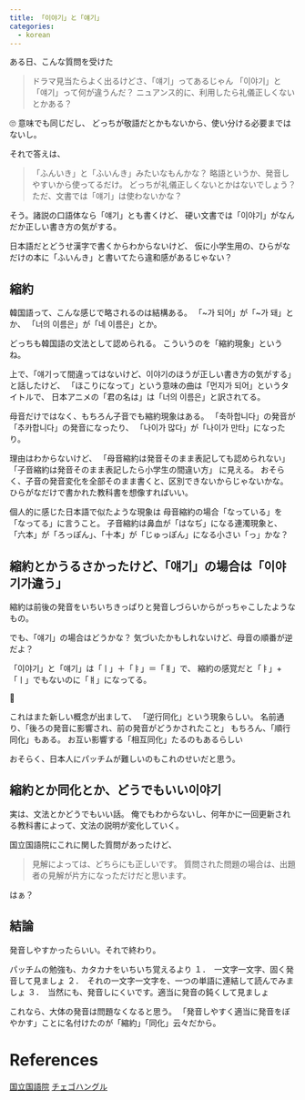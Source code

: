 ```yaml
---
title: 「이야기」と「얘기」
categories: 
  - korean
---
```

ある日、こんな質問を受けた

> ドラマ見当たらよく出るけどさ、「얘기」ってあるじゃん
> 「이야기」と「얘기」って何が違うんだ？
> ニュアンス的に、利用したら礼儀正しくないとかある？

🙄
意味でも同じだし、
どっちが敬語だとかもないから、使い分ける必要まではないし。

それで答えは、

> 「ふんいき」と「ふいんき」みたいなもんかな？
> 略語というか、発音しやすいから使ってるだけ。
> どっちが礼儀正しくないとかはないでしょう？
> ただ、文書では「얘기」は使わないかな？

そう。諸説の口語体なら「얘기」とも書くけど、
硬い文書では「이야기」がなんだか正しい書き方の気がする。

日本語だとどうせ漢字で書くからわからないけど、
仮に小学生用の、ひらがなだけの本に「ふいんき」と書いてたら違和感があるじゃない？

## 縮約

韓国語って、こんな感じで略されるのは結構ある。
「~가 되어」が「~가 돼」とか、
「너의 이름은」が「네 이름은」とか。

どっちも韓国語の文法として認められる。
こういうのを「縮約現象」というね。

上で、「얘기って間違ってはないけど、이야기のほうが正しい書き方の気がする」と話したけど、
「ほこりになって」という意味の曲は「먼지가 되어」というタイトルで、
日本アニメの「君の名は」は「너의 이름은」と訳されてる。

母音だけではなく、もちろん子音でも縮約現象はある。
「축하합니다」の発音が「추카합니다」の発音になったり、
「나이가 많다」が「나이가 만타」になったり。

理由はわからないけど、
「母音縮約は発音そのまま表記しても認められない」
「子音縮約は発音そのまま表記したら小学生の間違い方」
に見える。
おそらく、子音の発音変化を全部そのまま書くと、区別できないからじゃないかな。
ひらがなだけで書かれた教科書を想像すればいい。


個人的に感じた日本語で似たような現象は
母音縮約の場合「なっている」を「なってる」に言うこと。
子音縮約は鼻血が「はなぢ」になる連濁現象と、
「六本」が「ろっぽん」、「十本」が「じゅっぽん」になる小さい「っ」かな？


## 縮約とかうるさかったけど、「얘기」の場合は「이야기가違う」

縮約は前後の発音をいちいちきっぱりと発音しづらいからがっちゃこしたようなもの。

でも、「얘기」の場合はどうかな？
気づいたかもしれないけど、母音の順番が逆だよ？

「이야기」と「얘기」は「ㅣ」＋「ㅑ」＝「ㅒ」で、
縮約の感覚だと「ㅑ」+「ㅣ」でもないのに「ㅒ」になってる。

🤔

これはまた新しい概念が出まして、
「逆行同化」という現象らしい。
名前通り、「後ろの発音に影響され、前の発音がどうかされたこと」
もちろん、「順行同化」もある。
お互い影響する「相互同化」たるのもあるらしい

おそらく、日本人にパッチムが難しいのもこれのせいだと思う。


## 縮約とか同化とか、どうでもいい이야기

実は、文法とかどうでもいい話。
俺でもわからないし、何年かに一回更新される教科書によって、文法の説明が変化していく。

国立国語院にこれに関した質問があったけど、
> 見解によっては、どちらにも正しいです。
> 質問された問題の場合は、出題者の見解が片方になっただけだと思います。

はぁ？


## 結論

発音しやすかったらいい。それで終わり。

パッチムの勉強も、カタカナをいちいち覚えるより
１．　一文字一文字、固く発音して見ましょ
２．　それの一文字一文字を、一つの単語に連結して読んでみましょ
３．　当然にも、発音しにくいです。適当に発音の鈍くして見ましょ

これなら、大体の発音は問題なくなると思う。
「発音しやすく適当に発音をぼやかす」ことに名付けたのが「縮約」「同化」云々だから。


# References
[国立国語院](https://www.korean.go.kr/front/onlineQna/onlineQnaView.do?mn_id=216&qna_seq=96589)
[チェゴハングル](https://korean-learning.com/language-191031/#tanimoaru_han_guo_yuno_duan_suo_xing)
